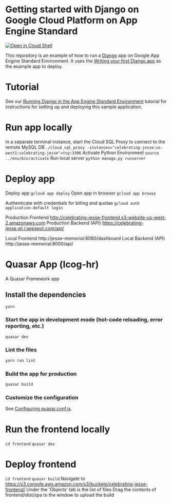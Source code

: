 # Getting started with Django on Google Cloud Platform on App Engine Standard

[![Open in Cloud Shell][shell_img]][shell_link]

[shell_img]: http://gstatic.com/cloudssh/images/open-btn.png
[shell_link]: https://console.cloud.google.com/cloudshell/open?git_repo=https://github.com/GoogleCloudPlatform/python-docs-samples&page=editor&open_in_editor=appengine/standard_python38/django/README.md

This repository is an example of how to run a [Django](https://www.djangoproject.com/) 
app on Google App Engine Standard Environment. It uses the 
[Writing your first Django app](https://docs.djangoproject.com/en/2.1/intro/tutorial01/) as the 
example app to deploy.


# Tutorial
See our [Running Django in the App Engine Standard Environment](https://cloud.google.com/python/django/appengine) tutorial for instructions for setting up and deploying this sample application.



# Run app locally
In a separate terminal instance, start the Cloud SQL Proxy to connect to the remote MySQL DB
`./cloud_sql_proxy -instances="celebrating-jesse:us-west1:celebrating-jesse"=tcp:3306`
Activate Python Environment
`source ../env/bin/activate`
Run local server
`python manage.py runserver`

# Deploy app
Deploy app
`gcloud app deploy`
Open app in browser
`gcloud app browse`


Authenticate with credentials for billing and quotas
`gcloud auth application-default login`

Production Frontend
http://celebrating-jesse-frontend.s3-website-us-west-2.amazonaws.com
Production Backend (API)
https://celebrating-jesse.wl.r.appspot.com/api/

Local Frontend
http://jesse-memorial:8080/dashboard
Local Backend (API)
http://jesse-memorial:8000/api/





# Quasar App (lcog-hr)

A Quasar Framework app

## Install the dependencies
```bash
yarn
```

### Start the app in development mode (hot-code reloading, error reporting, etc.)
```bash
quasar dev
```

### Lint the files
```bash
yarn run lint
```

### Build the app for production
```bash
quasar build
```

### Customize the configuration
See [Configuring quasar.conf.js](https://quasar.dev/quasar-cli/quasar-conf-js).

# Run the frontend locally
`cd frontend`
`quasar dev`

# Deploy frontend
`cd frontend`
`quasar build`
Navigate to https://s3.console.aws.amazon.com/s3/buckets/celebrating-jesse-frontend/
Under the 'Objects' tab is the list of files
Drag the contents of frontend/dist/spa to the window to upload the build